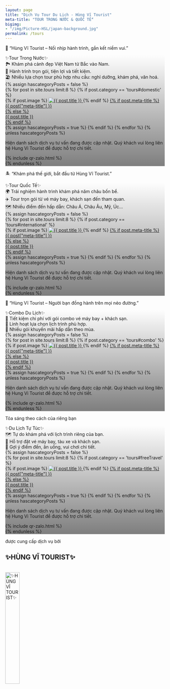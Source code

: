 ```yaml
---
layout: page
title: "Dịch Vụ Tour Du Lịch - Hùng Vĩ Tourist"
meta-title: "TOUR TRONG NƯỚC & QUỐC TẾ"
bigimg:
- "/img/Picture-HSL/japan-background.jpg"
permalink: /tours
---
```


<!-- Layer 1 LED PIXEL -->

<div class="gradient-bg">
  <div class="gradient-text">
    <p>🤝 “Hùng Vĩ Tourist – Nối nhịp hành trình, gắn kết niềm vui.”</p>
  </div>
</div>

<div id="domestic" class="content-index" style="
      background: 
        linear-gradient(to bottom, rgba(0, 0, 0, 0) 0%, rgba(0, 0, 0, 0.5) 100%), 
        url('/img/Picture-HSL/HSL-index.png');
      background-size: cover; /* Ảnh nền bao phủ toàn bộ vùng */
      background-position: center; /* Căn giữa ảnh nền */
      background-repeat: no-repeat; /* Không lặp lại ảnh nền */
        ">
  <div class="summary">
    ✨Tour Trong Nước✨
  </div>
  <div class="description-content-index-sp">
  🏞️ Khám phá cảnh đẹp Việt Nam từ Bắc vào Nam.<br>
  🚌 Hành trình trọn gói, tiện lợi và tiết kiệm.<br>
  🏖️ Nhiều lựa chọn tour phù hợp nhu cầu: nghỉ dưỡng, khám phá, văn hoá.
  </div>
  {% assign hascategoryPosts = false %}
  <div class="details">
    {% for post in site.tours limit:8 %}
	  {% if post.category == 'tours#domestic' %}
    <div class="component">
      {% if post.image %}
      <!-- Ảnh đại diện bài đăng -->
      <a href="{{ post.url | prepend: site.baseurl }}">
        <img src="{{ post.image }}" alt="{{ post.title }}" class="avatar" loading="lazy">
      </a>
      {% endif %}
      <!-- Tiêu đề bài đăng -->
      <a href="{{ post.url | prepend: site.baseurl }}">
        {% if post.meta-title %}
        <div class="component-name">{{ post["meta-title"] }}</div>
        {% else %}
        <div class="component-name">{{ post.title }}</div>
        {% endif %}
      </a>
    </div>
	{% assign hascategoryPosts = true %}
	{% endif %}
    {% endfor %}
	<!-- Report hascategoryPosts -->
	{% unless hascategoryPosts %}
	<div class="text-center">
		<p>Hiện danh sách dịch vụ tư vấn đang được cập nhật. Quý khách vui lòng liên hệ Hung Vi Tourist để được hỗ trợ chi tiết.</p>
    {% include qr-zalo.html %}
	</div>
	{% endunless %}
  </div>
</div>

<!-- Layer 1 MATRIX -->

<div class="gradient-bg">
  <div class="gradient-text">
    <p>🏝️ “Khám phá thế giới, bắt đầu từ Hùng Vĩ Tourist.”</p>
  </div>
</div>

<div id="international" class="content-index" style="
      background: 
        linear-gradient(to bottom, rgba(0, 0, 0, 0) 0%, rgba(0, 0, 0, 0.5) 100%), 
        url('/img/Picture-HSL/HSL-index.png');
      background-size: cover; /* Ảnh nền bao phủ toàn bộ vùng */
      background-position: center; /* Căn giữa ảnh nền */
      background-repeat: no-repeat; /* Không lặp lại ảnh nền */
        ">
	<div class="summary">
	✨Tour Quốc Tế✨
	</div>
	<div class="description-content-index-sp">
  🌍 Trải nghiệm hành trình khám phá năm châu bốn bể.<br>
  ✈️ Tour trọn gói từ vé máy bay, khách sạn đến tham quan.<br>
  🗺️ Nhiều điểm đến hấp dẫn: Châu Á, Châu Âu, Mỹ, Úc…
	</div>
	{% assign hascategoryPosts = false %}
	<div class="details">
    {% for post in site.tours limit:8 %}
	  {% if post.category == 'tours#international' %}
    <div class="component">
      {% if post.image %}
      <!-- Ảnh đại diện bài đăng -->
      <a href="{{ post.url | prepend: site.baseurl }}">
        <img src="{{ post.image }}" alt="{{ post.title }}" class="avatar" loading="lazy">
      </a>
      {% endif %}
      <!-- Tiêu đề bài đăng -->
      <a href="{{ post.url | prepend: site.baseurl }}">
        {% if post.meta-title %}
        <div class="component-name">{{ post["meta-title"] }}</div>
        {% else %}
        <div class="component-name">{{ post.title }}</div>
        {% endif %}
      </a>
    </div>
	{% assign hascategoryPosts = true %}
	{% endif %}
    {% endfor %}
	<!-- Report hascategoryPosts -->
	{% unless hascategoryPosts %}
	<div class="text-center">
<p>Hiện danh sách dịch vụ tư vấn đang được cập nhật. Quý khách vui lòng liên hệ Hung Vi Tourist để được hỗ trợ chi tiết.</p>
    {% include qr-zalo.html %}
	</div>
	{% endunless %}
  </div>
</div>

<!-- Layer 1 Laser -->

<div class="gradient-bg">
  <div class="gradient-text">
    <p>🚐 “Hùng Vĩ Tourist – Người bạn đồng hành trên mọi nẻo đường.”</p>
  </div>
</div>

<div id="combo" class="content-index" style="
      background: 
        linear-gradient(to bottom, rgba(0, 0, 0, 0) 0%, rgba(0, 0, 0, 0.5) 100%), 
        url('/img/Picture-HSL/HSL-index.png');
      background-size: cover; /* Ảnh nền bao phủ toàn bộ vùng */
      background-position: center; /* Căn giữa ảnh nền */
      background-repeat: no-repeat; /* Không lặp lại ảnh nền */
        ">
	<div class="summary">
	✨Combo Du Lịch✨
	</div>
	<div class="description-content-index-sp">
  🎁 Tiết kiệm chi phí với gói combo vé máy bay + khách sạn.<br>
  🛫 Linh hoạt lựa chọn lịch trình phù hợp.<br>
  🏨 Nhiều gói khuyến mãi hấp dẫn theo mùa.
	</div>
  	{% assign hascategoryPosts = false %}
	<div class="details">
    {% for post in site.tours limit:8 %}
	{% if post.category == 'tours#combo' %}
    <div class="component">
      {% if post.image %}
      <!-- Ảnh đại diện bài đăng -->
      <a href="{{ post.url | prepend: site.baseurl }}">
        <img src="{{ post.image }}" alt="{{ post.title }}" class="avatar" loading="lazy">
      </a>
      {% endif %}
      <!-- Tiêu đề bài đăng -->
      <a href="{{ post.url | prepend: site.baseurl }}">
        {% if post.meta-title %}
        <div class="component-name">{{ post["meta-title"] }}</div>
        {% else %}
        <div class="component-name">{{ post.title }}</div>
        {% endif %}
      </a>
    </div>
	{% assign hascategoryPosts = true %}
	{% endif %}
    {% endfor %}
	<!-- Report hascategoryPosts -->
	{% unless hascategoryPosts %}
	<div class="text-center">
<p>Hiện danh sách dịch vụ tư vấn đang được cập nhật. Quý khách vui lòng liên hệ Hung Vi Tourist để được hỗ trợ chi tiết.</p>
    {% include qr-zalo.html %}
	</div>
	{% endunless %}
  </div>
</div>

<!-- Layer 1 POWER -->

<div class="gradient-bg">
  <div class="gradient-text">
    <p>Tỏa sáng theo cách của riêng bạn</p>
  </div>
</div>

<div id="freeTravel" class="content-index" style="
      background: 
        linear-gradient(to bottom, rgba(0, 0, 0, 0) 0%, rgba(0, 0, 0, 0.5) 100%), 
        url('/img/Picture-HSL/HSL-index.png');
      background-size: cover; /* Ảnh nền bao phủ toàn bộ vùng */
      background-position: center; /* Căn giữa ảnh nền */
      background-repeat: no-repeat; /* Không lặp lại ảnh nền */
        ">
	<div class="summary">
	✨Du Lịch Tự Túc✨
	</div>
	<div class="description-content-index-sp">
  🗺️ Tự do khám phá với lịch trình riêng của bạn.<br>
  🚆 Hỗ trợ đặt vé máy bay, tàu xe và khách sạn.<br>
  📌 Gợi ý điểm đến, ăn uống, vui chơi chi tiết.
	</div>
  	{% assign hascategoryPosts = false %}
	<div class="details">
    {% for post in site.tours limit:8 %}
	{% if post.category == 'tours#freeTravel' %}
    <div class="component">
      {% if post.image %}
      <!-- Ảnh đại diện bài đăng -->
      <a href="{{ post.url | prepend: site.baseurl }}">
        <img src="{{ post.image }}" alt="{{ post.title }}" class="avatar" loading="lazy">
      </a>
      {% endif %}
      <!-- Tiêu đề bài đăng -->
      <a href="{{ post.url | prepend: site.baseurl }}">
        {% if post.meta-title %}
        <div class="component-name">{{ post["meta-title"] }}</div>
        {% else %}
        <div class="component-name">{{ post.title }}</div>
        {% endif %}
      </a>
    </div>
	{% assign hascategoryPosts = true %}
	{% endif %}
    {% endfor %}
	<!-- Report hascategoryPosts -->
	{% unless hascategoryPosts %}
	<div class="text-center">
<p>Hiện danh sách dịch vụ tư vấn đang được cập nhật. Quý khách vui lòng liên hệ Hung Vi Tourist để được hỗ trợ chi tiết.</p>
    {% include qr-zalo.html %}
	</div>
	{% endunless %}
  </div>
</div>


<!-- Layer 4 -->

<div class="gradient-bg">
  <div class="gradient-text">
    <P>được cung cấp dịch vụ bởi</P><h2>✨HÙNG VĨ TOURIST✨</h2>
    <br>
    <div class="text-center">
      <a target="_blank" rel="noopener" href="/" class="project-link" title="✨HÙNG VĨ TOURIST✨">
        <img src="{{ site.baseurl }}/img/Picture-HSL/logo-trans.png" class="img-rounded" loading="lazy" alt="✨HÙNG VĨ TOURIST✨" width="30%" />
      </a>
    </div>
  </div>
</div>

